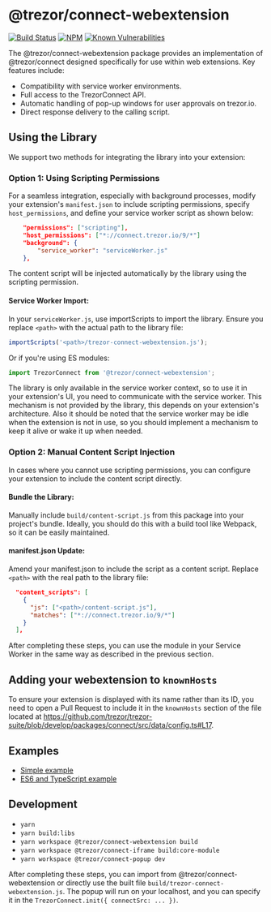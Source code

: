 # @trezor/connect-webextension

[![Build Status](https://github.com/trezor/trezor-suite/actions/workflows/test-connect.yml/badge.svg)](https://github.com/trezor/trezor-suite/actions/workflows/test-connect.yml)
[![NPM](https://img.shields.io/npm/v/@trezor/connect-webextension.svg)](https://www.npmjs.org/package/@trezor/connect-webextension)
[![Known Vulnerabilities](https://snyk.io/test/github/trezor/connect-webextension/badge.svg?targetFile=package.json)](https://snyk.io/test/github/trezor/trezor-suite?targetFile=packages/connect-webextension/package.json)

The @trezor/connect-webextension package provides an implementation of @trezor/connect designed specifically for use within web extensions. Key features include:

-   Compatibility with service worker environments.
-   Full access to the TrezorConnect API.
-   Automatic handling of pop-up windows for user approvals on trezor.io.
-   Direct response delivery to the calling script.

## Using the Library

We support two methods for integrating the library into your extension:

### Option 1: Using Scripting Permissions

For a seamless integration, especially with background processes, modify your extension's `manifest.json` to include scripting permissions, specify `host_permissions`, and define your service worker script as shown below:

```json
    "permissions": ["scripting"],
    "host_permissions": ["*://connect.trezor.io/9/*"]
    "background": {
        "service_worker": "serviceWorker.js"
    },
```

The content script will be injected automatically by the library using the scripting permission.

#### Service Worker Import:

In your `serviceWorker.js`, use importScripts to import the library. Ensure you replace `<path>` with the actual path to the library file:

```javascript
importScripts('<path>/trezor-connect-webextension.js');
```

Or if you're using ES modules:

```javascript
import TrezorConnect from '@trezor/connect-webextension';
```

The library is only available in the service worker context, so to use it in your extension's UI, you need to communicate with the service worker. This mechanism is not provided by the library, this depends on your extension's architecture.
Also it should be noted that the service worker may be idle when the extension is not in use, so you should implement a mechanism to keep it alive or wake it up when needed.

### Option 2: Manual Content Script Injection

In cases where you cannot use scripting permissions, you can configure your extension to include the content script directly.

#### Bundle the Library:

Manually include `build/content-script.js` from this package into your project's bundle.
Ideally, you should do this with a build tool like Webpack, so it can be easily maintained.

#### manifest.json Update:

Amend your manifest.json to include the script as a content script. Replace `<path>` with the real path to the library file:

```json
  "content_scripts": [
    {
      "js": ["<path>/content-script.js"],
      "matches": ["*://connect.trezor.io/9/*"]
    }
  ],
```

After completing these steps, you can use the module in your Service Worker in the same way as described in the previous section.

## Adding your webextension to `knownHosts`

To ensure your extension is displayed with its name rather than its ID, you need to open a Pull Request to include it in the `knownHosts` section of the file located at https://github.com/trezor/trezor-suite/blob/develop/packages/connect/src/data/config.ts#L17.

## Examples

-   [Simple example](https://github.com/trezor/trezor-suite/tree/develop/packages/connect-examples/webextension-mv3-sw)
-   [ES6 and TypeScript example](https://github.com/trezor/trezor-suite/tree/develop/packages/connect-examples/webextension-mv3-sw-ts)

## Development

-   `yarn`
-   `yarn build:libs`
-   `yarn workspace @trezor/connect-webextension build`
-   `yarn workspace @trezor/connect-iframe build:core-module`
-   `yarn workspace @trezor/connect-popup dev`

After completing these steps, you can import from @trezor/connect-webextension or directly use the built file `build/trezor-connect-webextension.js`.
The popup will run on your localhost, and you can specify it in the `TrezorConnect.init({ connectSrc: ... })`.
